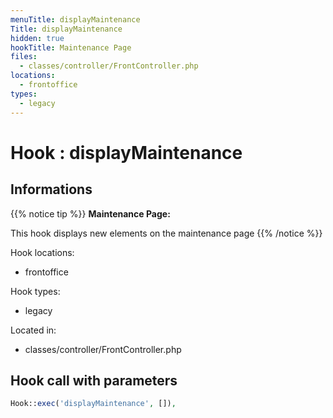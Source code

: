 ```yaml
---
menuTitle: displayMaintenance
Title: displayMaintenance
hidden: true
hookTitle: Maintenance Page
files:
  - classes/controller/FrontController.php
locations:
  - frontoffice
types:
  - legacy
---
```


# Hook : displayMaintenance

## Informations

{{% notice tip %}}
**Maintenance Page:** 

This hook displays new elements on the maintenance page
{{% /notice %}}

Hook locations: 
  - frontoffice

Hook types: 
  - legacy

Located in: 
  - classes/controller/FrontController.php

## Hook call with parameters

```php
Hook::exec('displayMaintenance', []),
```